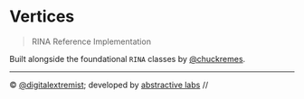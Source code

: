 # Vertices

> RINA Reference Implementation

Built alongside the foundational `RINA` classes by [@chuckremes](https://github.com/chuckremes).


---

&copy; [@digitalextremist](https://github.com/digitalextremist); developed by [abstractive labs](https://github.com/abstractive) //
